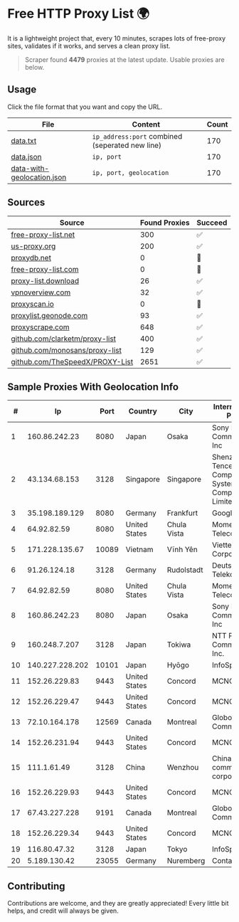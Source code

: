 
# Free HTTP Proxy List 🌍

It is a lightweight project that, every 10 minutes, scrapes lots of free-proxy sites, validates if it works, and serves a clean proxy list.


> Scraper found **4479** proxies at the latest update. Usable proxies are below.

## Usage

Click the file format that you want and copy the URL.


|File|Content|Count|
|----|-------|-----|
|[data.txt](https://raw.githubusercontent.com/themiralay/Proxy-List-World/master/data.txt)|`ip_address:port` combined (seperated new line)|170|
|[data.json](https://raw.githubusercontent.com/themiralay/Proxy-List-World/master/data.json)|`ip, port`|170|
|[data-with-geolocation.json](https://raw.githubusercontent.com/themiralay/Proxy-List-World/master/data-with-geolocation.json)|`ip, port, geolocation`|170|

## Sources

|Source|Found Proxies|Succeed|
|------|-------------|-------|
|[free-proxy-list.net](https://free-proxy-list.net)|300|✅|
|[us-proxy.org](https://www.us-proxy.org)|200|✅|
|[proxydb.net](http://proxydb.net)|0|🚫|
|[free-proxy-list.com](https://free-proxy-list.com/?page=&port=&type%5B%5D=http&type%5B%5D=https&up_time=0&search=Search)|0|🚫|
|[proxy-list.download](https://www.proxy-list.download/HTTP)|26|✅|
|[vpnoverview.com](https://vpnoverview.com/privacy/anonymous-browsing/free-proxy-servers)|32|✅|
|[proxyscan.io](https://www.proxyscan.io)|0|🚫|
|[proxylist.geonode.com](https://proxylist.geonode.com/api/proxy-list?limit=300&page=1&sort_by=lastChecked&sort_type=desc&protocols=http,https)|93|✅|
|[proxyscrape.com](https://api.proxyscrape.com/v2/?request=displayproxies&protocol=http&timeout=10000&country=all&ssl=all&anonymity=all)|648|✅|
|[github.com/clarketm/proxy-list](https://raw.githubusercontent.com/clarketm/proxy-list/master/proxy-list-raw.txt)|400|✅|
|[github.com/monosans/proxy-list](https://raw.githubusercontent.com/monosans/proxy-list/main/proxies/http.txt)|129|✅|
|[github.com/TheSpeedX/PROXY-List](https://raw.githubusercontent.com/TheSpeedX/PROXY-List/master/http.txt)|2651|✅|


## Sample Proxies With Geolocation Info

|#|Ip|Port|Country|City|Internet Service Provider|
|-|--|----|-------|----|-------------------------|
|1|160.86.242.23|8080|Japan|Osaka|Sony Network Communications Inc|
|2|43.134.68.153|3128|Singapore|Singapore|Shenzhen Tencent Computer Systems Company Limited|
|3|35.198.189.129|8080|Germany|Frankfurt|Google LLC|
|4|64.92.82.59|8080|United States|Chula Vista|Momentum Telecom, Inc.|
|5|171.228.135.67|10089|Vietnam|Vĩnh Yên|Viettel Corporation|
|6|91.26.124.18|3128|Germany|Rudolstadt|Deutsche Telekom AG|
|7|64.92.82.59|8080|United States|Chula Vista|Momentum Telecom, Inc.|
|8|160.86.242.23|8080|Japan|Osaka|Sony Network Communications Inc|
|9|160.248.7.207|3128|Japan|Tokiwa|NTT PC Communications, Inc.|
|10|140.227.228.202|10101|Japan|Hyōgo|InfoSphere|
|11|152.26.229.83|9443|United States|Concord|MCNC|
|12|152.26.229.47|9443|United States|Concord|MCNC|
|13|72.10.164.178|12569|Canada|Montreal|GloboTech Communications|
|14|152.26.231.94|9443|United States|Concord|MCNC|
|15|111.1.61.49|3128|China|Wenzhou|China Mobile communications corporation|
|16|152.26.229.93|9443|United States|Concord|MCNC|
|17|67.43.227.228|9191|Canada|Montreal|GloboTech Communications|
|18|152.26.229.34|9443|United States|Concord|MCNC|
|19|116.80.47.32|3128|Japan|Tokyo|InfoSphere|
|20|5.189.130.42|23055|Germany|Nuremberg|Contabo GmbH|



## Contributing

Contributions are welcome, and they are greatly appreciated! Every
little bit helps, and credit will always be given.

